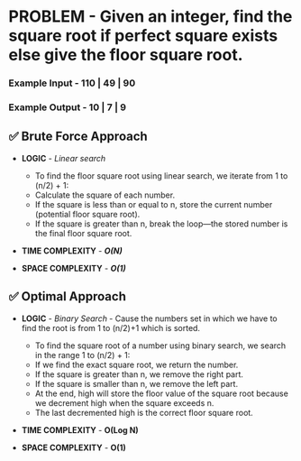 # PROBLEM - Given an integer, find the square root if perfect square exists else give the floor square root.

### Example Input - 110 | 49 | 90
### Example Output - 10 | 7  | 9

## ✅ Brute Force Approach
- **LOGIC** - *Linear search*
    - To find the floor square root using linear search, we iterate from 1 to (n/2) + 1:
    - Calculate the square of each number.
    - If the square is less than or equal to n, store the current number (potential floor square root).
    - If the square is greater than n, break the loop—the stored number is the final floor square root.

- **TIME COMPLEXITY** - ***O(N)*** 
- **SPACE COMPLEXITY** - ***O(1)***

## ✅ Optimal Approach

- **LOGIC** - *Binary Search* - Cause the numbers set in which we have to find the root is from 1 to (n/2)+1 which is sorted.
    - To find the square root of a number using binary search, we search in the range 1 to (n/2) + 1:
    - If we find the exact square root, we return the number.
    - If the square is greater than n, we remove the right part.
    - If the square is smaller than n, we remove the left part.
    - At the end, high will store the floor value of the square root because we decrement high when the square exceeds n. 
    - The last decremented high is the correct floor square root.

- **TIME COMPLEXITY** - **O(Log N)**
- **SPACE COMPLEXITY** - **O(1)**